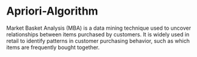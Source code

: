 # Apriori-Algorithm
Market Basket Analysis (MBA) is a data mining technique used to uncover relationships between items purchased by customers. It is widely used in retail to identify patterns in customer purchasing behavior, such as which items are frequently bought together.
